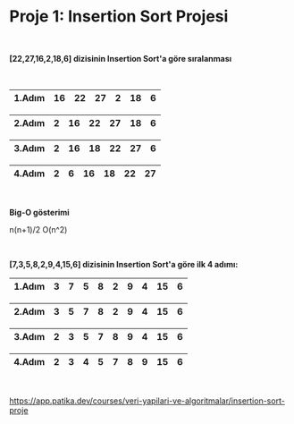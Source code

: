 # Proje 1: Insertion Sort Projesi

<br>

**[22,27,16,2,18,6] dizisinin Insertion Sort'a göre sıralanması**
 
<br>
 
 |1.Adım|16|22|27|2|18|6|  
 |------|- |- |- |-|- |-|
 
 |2.Adım|2|16|22|27|18|6|     
 |------|-|- |- |- |- |-|
 
 |3.Adım|2|16|18|22|27|6|     
 |------|-|- |- |- |- |-|
 
 |4.Adım|2|6|16|18|22|27|     
 |------|-|-|- |- |- |- |
 


<br>


**Big-O gösterimi**

n(n+1)/2 O(n^2)



<br>


**[7,3,5,8,2,9,4,15,6] dizisinin Insertion Sort'a göre ilk 4 adımı:**


 |1.Adım|3|7|5|8|2|9|4|15|6|      
 |------|-|-|-|-|-|-|-|- |-|
 
 |2.Adım|3|5|7|8|2|9|4|15|6|      
 |------|-|-|-|-|-|-|-|- |-|
 
 |3.Adım|2|3|5|7|8|9|4|15|6|      
 |------|-|-|-|-|-|-|-|- |-|
 
 |4.Adım|2|3|4|5|7|8|9|15|6|      
 |------|-|-|-|-|-|-|-|- |-|


<br>

https://app.patika.dev/courses/veri-yapilari-ve-algoritmalar/insertion-sort-proje

